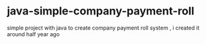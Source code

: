 # java-simple-company-payment-roll
simple project with java to create company payment roll system , i created it around half year ago
